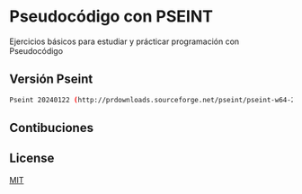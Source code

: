 # Pseudocódigo con PSEINT

Ejercicios básicos para estudiar y prácticar programación con Pseudocódigo

## Versión Pseint

```bash
Pseint 20240122 (http://prdownloads.sourceforge.net/pseint/pseint-w64-20240122.zip?download)
```

## Contibuciones

## License

[MIT](https://choosealicense.com/licenses/mit/)
